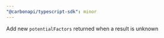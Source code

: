 ```yaml
---
"@carbonapi/typescript-sdk": minor
---
```


Add new `potentialFactors` returned when a result is unknown
